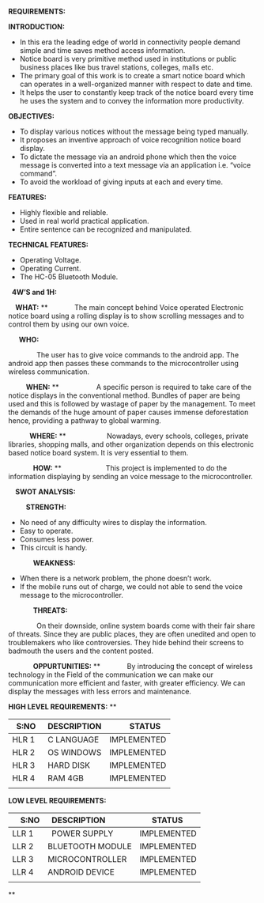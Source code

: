 ﻿**REQUIREMENTS:**

**INTRODUCTION:**

- In this era the leading edge of world in connectivity people demand simple and time saves method access information.
- Notice board is very primitive method used in institutions or public business places like bus travel stations, colleges, malls etc.
- The primary goal of this work is to create a smart notice board which can operates in a well-organized manner with respect to date and time.
- It helps the user to constantly keep track of the notice board every time he uses the system and to convey the information more productivity.

**OBJECTIVES:**

- To display various notices without the message being typed manually.
- It proposes an inventive approach of voice recognition notice board display.
- To dictate the message via an android phone which then the voice message is converted into a text message via an application i.e. “voice command”.
- To avoid the workload of giving inputs at each and every time.

**FEATURES:**

- Highly flexible and reliable.
- Used in real world practical application.
- Entire sentence can be recognized and manipulated.

**TECHNICAL FEATURES:**

- Operating Voltage.
- Operating Current.
- The HC-05 Bluetooth Module.

` `**4W’S and 1H:**

`  `**WHAT:**
**
`       `The main concept behind Voice operated Electronic notice board using a rolling display is to show scrolling messages and to control them by using our own voice.

`   `**WHO:**

`        `The user has to give voice commands to the android app. The android app then passes these commands to the microcontroller using wireless communication.

`     `**WHEN:**
**
`          `A specific person is required to take care of the notice displays in the conventional method. Bundles of paper are being used and this is followed by wastage of paper by the management. To meet the demands of the huge amount of paper causes immense deforestation hence, providing a pathway to global warming.

`      `**WHERE:**
**
`           `Nowadays, every schools, colleges, private libraries, shopping malls, and other organization depends on this electronic based notice board system. It is very essential to them.

`       `**HOW:**
**
`            `This project is implemented to do the information displaying by sending an voice message to the microcontroller.

`  `**SWOT ANALYSIS:**

`     `**STRENGTH:**

- No need of any difficulty wires to display the information.
- Easy to operate.
- Consumes less power.
- This circuit is handy.

`       `**WEAKNESS:**

- When there is a network problem, the phone doesn’t work.
- If the mobile runs out of charge, we could not able to send the voice message to the microcontroller.

`       `**THREATS:**

`        `On their downside, online system boards come with their fair share of threats. Since they are public places, they are often unedited and open to troublemakers who like controversies. They hide behind their screens to badmouth the users and the content posted.

`       `**OPPURTUNITIES:**
**
`       `By introducing the concept of wireless technology in the Field of the communication we can make our communication more efficient and faster, with greater efficiency. We can display the messages with less errors and maintenance.



**HIGH LEVEL REQUIREMENTS:**
**


|` `S:NO|` `DESCRIPTION|`     `STATUS|
| :- | :- | :- |
|HLR 1|` `C LANGUAGE|IMPLEMENTED|
|HLR 2|` `OS WINDOWS|IMPLEMENTED|
|HLR 3|` `HARD DISK|IMPLEMENTED|
|HLR 4|` `RAM 4GB|IMPLEMENTED|
||||

**LOW LEVEL REQUIREMENTS:**

|`  `S:NO|` `DESCRIPTION|`   `STATUS|
| :- | :- | :- |
|LLR 1|` `POWER SUPPLY|IMPLEMENTED|
|LLR 2|BLUETOOTH MODULE|IMPLEMENTED|
|LLR 3|MICROCONTROLLER|IMPLEMENTED|
|LLR 4|ANDROID DEVICE|IMPLEMENTED|
||||




**           


